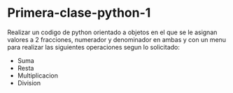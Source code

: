 # Primera-clase-python-1

Realizar un codigo de python orientado a objetos en el que se le asignan valores a 2 fracciones, numerador y denominador en ambas y con un menu para realizar las siguientes operaciones segun lo solicitado:

- Suma
- Resta
- Multiplicacion
- Division


